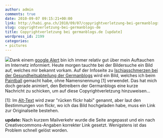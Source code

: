 ```yaml
---
author: admin
comments: true
date: 2010-09-07 09:15:21+00:00
link: http://habi.gna.ch/2010/09/07/copyrightverletzung-bei-germanblogs-de/
slug: copyrightverletzung-bei-germanblogs-de
title: Copyrightverletzung bei germanblogs.de [update]
wordpress_id: 2199
categories:
- pictures
---
```


[![](http://habi.gna.ch/wp-content/uploads/2010/09/Ischiasschmerzen-â€“-Bandscheibenvorfall-oder-eingeklemmter-Nerv-gesundheits-blog-183x300.png)](http://habi.gna.ch/wp-content/uploads/2010/09/Ischiasschmerzen-â€“-Bandscheibenvorfall-oder-eingeklemmter-Nerv-gesundheits-blog.png)Dank einem [google Alert](http://www.google.com/alerts) bin ich immer relativ gut über mein Auftauchen im Internetz informiert. Heute morgen tauchte bei der Bildersuche ein Bild auf, welches mir bekannt vorkam.
Auf der Infoseite zu [Ischiasschmerzen bei der Gesundheitsabteilung der Germanblogs](http://gesundheit.germanblogs.de/archive/2009/07/27/ischiasschmerzen-%E2%80%93-bandscheibenvorfall-oder-eingeklemmter-nerv.htm) wird ein Bild, welches ich beim [Paintball](http://www.flickr.com/photos/habi/sets/72157601921282087/) gemacht habe, ohne Namensnennung [1] verwendet.
Das hat mich doch gerade animiert, den Betreibern der Germanblogs eine kurze Nachricht zu schicken, um auf diese Copyrightverletzung hinzuweisen...

[1]: Im [Alt-Text](http://en.wikipedia.org/wiki/Wikipedia:Alternative_text_for_images) wird zwar "rücken flickr habi" genannt, aber laut den Bestimmungen von flickr, wo ich das Bild hochgeladen habe, muss ein Link zur Originalseite bestehen.

**update:** Nach kurzem Mailverkehr wurde die Seite angepasst und ein nach Creativecommons-Angaben korrekter Link gesetzt. Wenigstens ist das Problem schnell gelöst worden.
